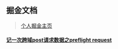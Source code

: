 ## 掘金文档

> [个人掘金主页](https://juejin.im/user/592658ffa0bb9f0057c2d0ec)

#### [记一次跨域post请求数据之preflight request](https://juejin.im/post/5c7fd238e51d45386c5335f1)